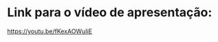 # Link para o vídeo de apresentação:

<i class="fa-brands fa-youtube"></i> https://youtu.be/fKexAOWuIiE
